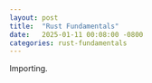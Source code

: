 ```yaml
---
layout: post
title:  "Rust Fundamentals"
date:   2025-01-11 00:08:00 -0800
categories: rust-fundamentals
---
```

Importing.